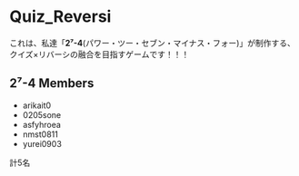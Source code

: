 # Quiz_Reversi

これは、私達「**2⁷-4**(パワー・ツー・セブン・マイナス・フォー)」が制作する、
クイズ×リバーシの融合を目指すゲームです！！！

## 2⁷-4 Members
- arikait0
- 0205sone
- asfyhroea
- nmst0811
- yurei0903

計5名